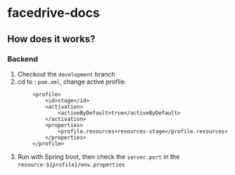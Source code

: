 # facedrive-docs
## How does it works?
### Backend
1. Checkout the `development` branch
2. cd to : `pom.xml`, change active profile: 
```
        <profile>
            <id>stage</id>
            <activation>
                <activeByDefault>true</activeByDefault>
            </activation>
            <properties>
                <profile.resources>resources-stage</profile.resources>
            </properties>
        </profile>
```
3. Run with Spring boot, then check the `server.port` in the `resource-${profile}/env.properties`

